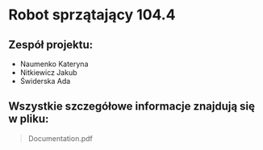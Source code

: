 # Robot sprzątający 104.4

## Zespół projektu:
- Naumenko Kateryna 
- Nitkiewicz Jakub
- Świderska Ada
## Wszystkie szczegółowe informacje znajdują się w pliku:
> Documentation.pdf
